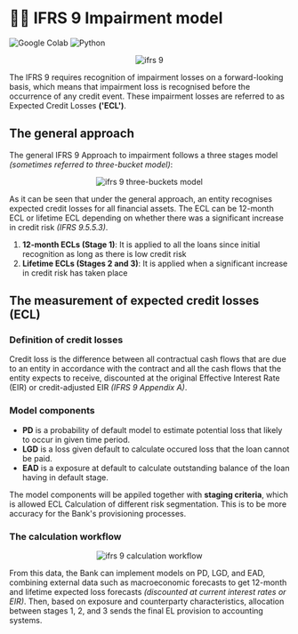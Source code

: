 # ✍🏻 IFRS 9 Impairment model 
![Google Colab](https://img.shields.io/badge/Editor-Google%20Colab-brightgreen)
![Python](https://img.shields.io/badge/Code-Python-blue)

<p align="center">
  <img src="https://user-images.githubusercontent.com/66057952/194217235-5c62f839-1390-44a7-b71d-82a29c53805e.png" alt="ifrs 9"/>
</p>

The IFRS 9 requires recognition of impairment losses on a forward-looking basis, which means that impairment loss is recognised before the occurrence of any credit event. These impairment losses are referred to as Expected Credit Losses **('ECL')**.

## The general approach
The general IFRS 9 Approach to impairment follows a three stages model _(sometimes referred to three-bucket model)_:

<p align="center">
  <img src="https://github.com/naenumtou/ifrs9/assets/66057952/97a52b90-ea60-4067-bb3d-7c9c389f3160" alt="ifrs 9 three-buckets model"/>
</p>

As it can be seen that under the general approach, an entity recognises expected credit losses for all financial assets. The ECL can be 12-month ECL or lifetime ECL depending on whether there was a significant increase in credit risk _(IFRS 9.5.5.3)_.
1. **12-month ECLs (Stage 1)**: It is applied to all the loans since initial recognition as long as there is low credit risk
2. **Lifetime ECLs (Stages 2 and 3)**: It is applied when a significant increase in credit risk has taken place

## The measurement of expected credit losses (ECL)
### Definition of credit losses
Credit loss is the difference between all contractual cash flows that are due to an entity in accordance with the contract and all the cash flows that the entity expects to receive, discounted at the original Effective Interest Rate (EIR) or credit-adjusted EIR _(IFRS 9 Appendix A)_.

### Model components
* **PD** is a probability of default model to estimate potential loss that likely to occur in given time period.
* **LGD** is a loss given default to calculate occured loss that the loan cannot be paid.
* **EAD** is a exposure at default to calculate outstanding balance of the loan having in default stage.

The model components will be appiled together with **staging criteria**, which is allowed ECL Calculation of different risk segmentation. This is to be more accuracy for the Bank's provisioning processes.

### The calculation workflow

<p align="center">
  <img src="https://github.com/naenumtou/ifrs9/assets/66057952/8bc9e7f5-85a2-41df-8bdf-e8bf22b787c0" alt="ifrs 9 calculation workflow"/>
</p>

From this data, the Bank can implement models on PD, LGD, and EAD, combining external data such as macroeconomic forecasts to get 12-month and lifetime expected loss forecasts _(discounted at current interest rates or EIR)_. Then, based on exposure and counterparty characteristics, allocation between stages 1, 2, and 3 sends the final EL provision to accounting systems.
